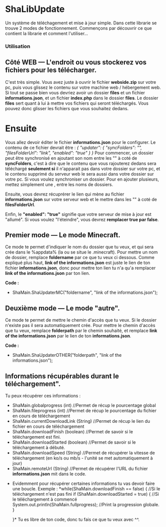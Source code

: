 # ShaLibUpdate
Un système de téléchagement et mise à jour simple. Dans cette librarie se trouve 2 modes de fonctionnement. Commençons par découvrir ce que contient la librarie et comment l'utiliser...

### Utilisation
## Côté WEB — L'endroit ou vous stockerez vos fichiers pour les télécharger.
C'est très simple. Vous avez juste à ouvrir le fichier __webside.zip__ sur votre pc, puis vous glissez le contenu sur votre machine web / hébergement web. Si tout se passe bien vous devriez avoir un dossier __files__ et un fichier __informations.json__, et un fichier __index.php__ dans le dossier __files__. Le dossier __files__ sert quant à lui à mettre vos fichiers qui seront téléchargés. Vous pouvez donc glisser les fichiers que vous souhaitez dedans.
# Ensuite
Vous allez devoir éditer le fichier __informations.json__ pour le configurer. Le contenu de ce fichier devrait être :
*{
    "updater": {
        "syncFolders": "",
        "filesFolderUrl": "link",
        "enabled": "true"
      }
}*
Pour commencer, un dossier peut être synchronisé en ajoutant son nom entre les "" à coté de __syncFolders__, c'est à dire que le contenu que vous rajouterez dedans sera téléchargé __seulement si__ il n'apparait pas dans votre dossier sur votre pc, et le contenu supprimé du serveur web le sera aussi dans votre dossier sur votre pc. Si vous voulez synchroniser un dossier. Pour en ajouter plusieurs, mettez simplement une , entre les noms de dossiers.

Ensuite, vous devrez récuprérer le lien qui mène au fichier __informations.json__ sur votre serveur web et le mettre dans les "" à coté de __filesFolderUrl__.

Enfin, le __"enabled": "true"__ signifie que votre serveur de mise à jour est "allumé". Si vous voulez "l'éteindre", vous devrez __remplacer true par false__.

## Premier mode — Le mode Minecraft.
Ce mode te permet d'indiquer le nom du dossier que tu veux, et qui sera crée dans le %appdata% (la ou se situe le .minecraft). Pour mettre un nom de dossier, remplace __foldername__ par ce que tu veux ci dessous.
Comme expliqué plus haut, __link of the informations.json__ est juste le lien de ton fichier __informations.json__, donc pour mettre ton lien tu n'a qu'a remplacer __link of the informations.json__ par ton lien.

__Code :__
* ShaMain.ShaUpdaterMC("foldername", "link of the informations.json");

## Deuxième mode — Le mode "autre".
Ce mode te permet de mettre le chemin d'accès que tu veux. Si le dossier n'existe pas il sera automatiquement crée. Pour mettre le chemin d'accès que tu veux, remplace __folderpath__ par le chemin souhaité, et remplace __link of the informations.json__ par le lien de ton __informations.json__.

__Code :__
* ShaMain.ShaUpdaterOTHER("folderpath", "link of the informations.json");

## Informations récupérables durant le téléchargement".
Tu peux récupérer ces informations :
* ShaMain.globalprogress (int) //Permet de récup le pourcentage global
* ShaMain.fileprogress (int) //Permet de récup le pourcentage du fichier en cours de téléchargement
* ShaMain.currentDownloadLink (String) //Permet de récup le lien du fichier en cours de téléchargement
* ShaMain.downloadFinish (boolean) //Permet de savoir si le téléchargement est fini.
* ShaMain.downloadStarted (boolean) //Permet de savoir si le téléchargement à débuté.
* ShaMain.downloadSpeed (String) //Permet de récupérer la vitesse de téléchargement (en ko/s ou mb/s - l'unité se met automatiquement à jour)
* ShaMain.remoteUrl (String) //Permet de récupérer l'URL du fichier __informations.json__ mit dans le code.

 - Evidemment pour récupérer certaines informations tu vas devoir faire une boucle. Exemple :
 *while(ShaMain.downloadFinish == false) { //Si le téléchargement n'est pas fini
   		 if (ShaMain.downloadStarted = true) { //Si le téléchargement à commencé
   			 System.out.println(ShaMain.fullprogress); //Print la progression globale.
			}

   	 }*
 Tu es libre de ton code, donc tu fais ce que tu veux avec ^^.
